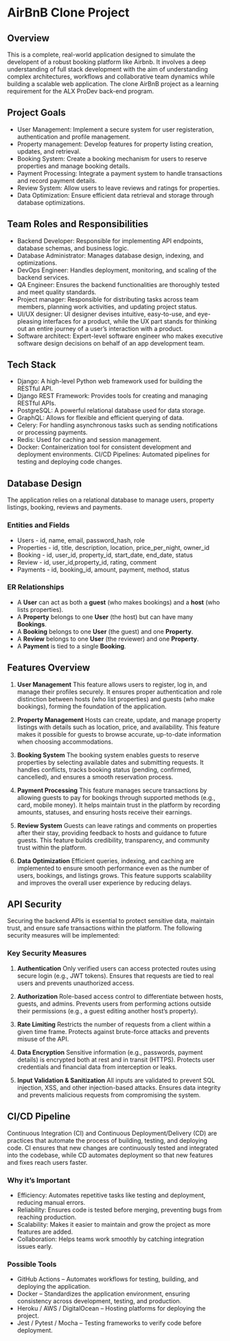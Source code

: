 # AirBnB Clone Project
## Overview
This is a complete, real-world application designed to simulate the developent of a robust booking platform like Airbnb. It involves a deep understanding of full stack development with the aim of understanding complex architectures, workflows and collaborative team dynamics while building a scalable web application.
The clone AirBnB project as a learning requirement for the ALX ProDev back-end program.

## Project Goals
- User Management: Implement a secure system for user registeration, authentication and profile management.
- Property management: Develop features for property listing creation, updates, and retrieval.
- Booking System: Create a booking mechanism for users to reserve properties and manage booking details.
- Payment Processing: Integrate a payment system to handle transactions and record payment details.
- Review System: Allow users to leave reviews and ratings for properties.
- Data Optimization: Ensure efficient data retrieval and storage through database optimizations.

## Team Roles and Responsibilities
- Backend Developer: Responsible for implementing API endpoints, database schemas, and business logic.
- Database Administrator: Manages database design, indexing, and optimizations.
- DevOps Engineer: Handles deployment, monitoring, and scaling of the backend services.
- QA Engineer: Ensures the backend functionalities are thoroughly tested and meet quality standards.
- Project manager: Responsible for distributing tasks across team members, planning work activities, and updating project status.
- UI/UX designer: UI designer devises intuitive, easy-to-use, and eye-pleasing interfaces for a product, while the UX part stands for thinking out an entire journey of a user’s interaction with a product.
- Software architect: Expert-level software engineer who makes executive software design decisions on behalf of an app development team.

## Tech Stack
- Django: A high-level Python web framework used for building the RESTful API.
- Django REST Framework: Provides tools for creating and managing RESTful APIs.
- PostgreSQL: A powerful relational database used for data storage.
- GraphQL: Allows for flexible and efficient querying of data.
- Celery: For handling asynchronous tasks such as sending notifications or processing payments.
- Redis: Used for caching and session management.
- Docker: Containerization tool for consistent development and deployment environments. CI/CD Pipelines: Automated pipelines for testing and deploying code changes.

## Database Design
The application relies on a relational database to manage users, property listings, booking, reviews and payments.

### Entities and Fields
- Users - id, name, email, password_hash, role
- Properties - id, title, description, location, price_per_night, owner_id
- Booking - id, user_id, property_id, start_date, end_date, status
- Review - id, user_id,property_id, rating, comment
- Payments - id, booking_id, amount, payment, method, status

### ER Relationships
- A **User** can act as both a **guest** (who makes bookings) and a **host** (who lists properties).  
- A **Property** belongs to one **User** (the host) but can have many **Bookings**.  
- A **Booking** belongs to one **User** (the guest) and one **Property**.  
- A **Review** belongs to one **User** (the reviewer) and one **Property**.  
- A **Payment** is tied to a single **Booking**.

## Features Overview
1. **User Management**
 This feature allows users to register, log in, and manage their profiles securely. It ensures proper authentication and role distinction between hosts (who list properties) and guests (who make bookings), forming the foundation of the application.

2. **Property Management**
 Hosts can create, update, and manage property listings with details such as location, price, and availability. This feature makes it possible for guests to browse accurate, up-to-date information when choosing accommodations.

3. **Booking System**
 The booking system enables guests to reserve properties by selecting available dates and submitting requests. It handles conflicts, tracks booking status (pending, confirmed, cancelled), and ensures a smooth reservation process.

4. **Payment Processing**
 This feature manages secure transactions by allowing guests to pay for bookings through supported methods (e.g., card, mobile money). It helps maintain trust in the platform by recording amounts, statuses, and ensuring hosts receive their earnings.

5. **Review System**
 Guests can leave ratings and comments on properties after their stay, providing feedback to hosts and guidance to future guests. This feature builds credibility, transparency, and community trust within the platform.

6. **Data Optimization**
 Efficient queries, indexing, and caching are implemented to ensure smooth performance even as the number of users, bookings, and listings grows. This feature supports scalability and improves the overall user experience by reducing delays.


## API Security

Securing the backend APIs is essential to protect sensitive data, maintain trust, and ensure safe transactions within the platform. The following security measures will be implemented:

### Key Security Measures

1. **Authentication**
Only verified users can access protected routes using secure login (e.g., JWT tokens).
Ensures that requests are tied to real users and prevents unauthorized access.

2. **Authorization**
Role-based access control to differentiate between hosts, guests, and admins.
Prevents users from performing actions outside their permissions (e.g., a guest editing another host’s property).

3. **Rate Limiting**
Restricts the number of requests from a client within a given time frame.
Protects against brute-force attacks and prevents misuse of the API.

4. **Data Encryption**
Sensitive information (e.g., passwords, payment details) is encrypted both at rest and in transit (HTTPS).
Protects user credentials and financial data from interception or leaks.

5. **Input Validation & Sanitization**
All inputs are validated to prevent SQL injection, XSS, and other injection-based attacks.
Ensures data integrity and prevents malicious requests from compromising the system.


## CI/CD Pipeline

Continuous Integration (CI) and Continuous Deployment/Delivery (CD) are practices that automate the process of building, testing, and deploying code. CI ensures that new changes are continuously tested and integrated into the codebase, while CD automates deployment so that new features and fixes reach users faster.

### Why it’s Important

- Efficiency: Automates repetitive tasks like testing and deployment, reducing manual errors.
- Reliability: Ensures code is tested before merging, preventing bugs from reaching production.
- Scalability: Makes it easier to maintain and grow the project as more features are added.
- Collaboration: Helps teams work smoothly by catching integration issues early.

### Possible Tools

- GitHub Actions – Automates workflows for testing, building, and deploying the application.
- Docker – Standardizes the application environment, ensuring consistency across development, testing, and production.
- Heroku / AWS / DigitalOcean – Hosting platforms for deploying the project.
- Jest / Pytest / Mocha – Testing frameworks to verify code before deployment.

